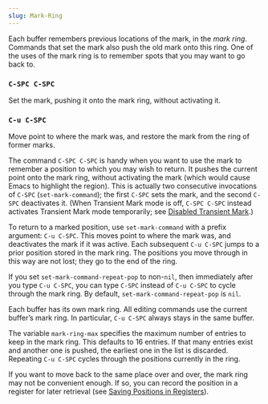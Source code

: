 ```yaml
---
slug: Mark-Ring
---
```


Each buffer remembers previous locations of the mark, in the *mark ring*. Commands that set the mark also push the old mark onto this ring. One of the uses of the mark ring is to remember spots that you may want to go back to.

### `C-SPC C-SPC`

Set the mark, pushing it onto the mark ring, without activating it.

### `C-u C-SPC`

Move point to where the mark was, and restore the mark from the ring of former marks.

The command `C-SPC C-SPC` is handy when you want to use the mark to remember a position to which you may wish to return. It pushes the current point onto the mark ring, without activating the mark (which would cause Emacs to highlight the region). This is actually two consecutive invocations of `C-SPC` (`set-mark-command`); the first `C-SPC` sets the mark, and the second `C-SPC` deactivates it. (When Transient Mark mode is off, `C-SPC C-SPC` instead activates Transient Mark mode temporarily; see [Disabled Transient Mark](/docs/emacs/Disabled-Transient-Mark).)

To return to a marked position, use `set-mark-command` with a prefix argument: `C-u C-SPC`. This moves point to where the mark was, and deactivates the mark if it was active. Each subsequent `C-u C-SPC` jumps to a prior position stored in the mark ring. The positions you move through in this way are not lost; they go to the end of the ring.

If you set `set-mark-command-repeat-pop` to non-`nil`, then immediately after you type `C-u C-SPC`, you can type `C-SPC` instead of `C-u C-SPC` to cycle through the mark ring. By default, `set-mark-command-repeat-pop` is `nil`.

Each buffer has its own mark ring. All editing commands use the current buffer’s mark ring. In particular, `C-u C-SPC` always stays in the same buffer.

The variable `mark-ring-max` specifies the maximum number of entries to keep in the mark ring. This defaults to 16 entries. If that many entries exist and another one is pushed, the earliest one in the list is discarded. Repeating `C-u C-SPC` cycles through the positions currently in the ring.

If you want to move back to the same place over and over, the mark ring may not be convenient enough. If so, you can record the position in a register for later retrieval (see [Saving Positions in Registers](/docs/emacs/Position-Registers)).
